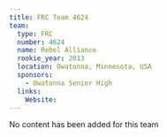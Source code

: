 ```yaml
---
title: FRC Team 4624
team:
  type: FRC
  number: 4624
  name: Rebel Alliance
  rookie_year: 2013
  location: Owatonna, Minnesota, USA
  sponsors:
    - Owatonna Senior High
  links:
    Website: 
---
```

No content has been added for this team